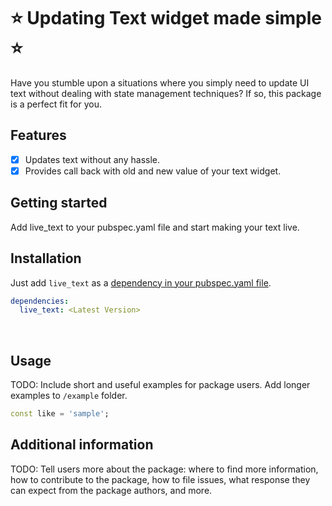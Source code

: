 <!--
This README describes the package. If you publish this package to pub.dev,
this README's contents appear on the landing page for your package.

For information about how to write a good package README, see the guide for
[writing package pages](https://dart.dev/guides/libraries/writing-package-pages).

For general information about developing packages, see the Dart guide for
[creating packages](https://dart.dev/guides/libraries/create-library-packages)
and the Flutter guide for
[developing packages and plugins](https://flutter.dev/developing-packages).
-->

# :star: Updating Text widget made simple :star: 

Have you stumble upon a situations where you simply need to update UI text without dealing with state management techniques? If so, this package is a perfect fit for you.


## Features

- [X] Updates text without any hassle.
- [X] Provides call back with old and new value of your text widget.

## Getting started

Add live_text to your pubspec.yaml file and start making your text live.

## Installation

Just add `live_text` as a [dependency in your pubspec.yaml file](https://flutter.io/using-packages/).

```yaml
dependencies:
  live_text: <Latest Version>
```
 </br>

## Usage

TODO: Include short and useful examples for package users. Add longer examples
to `/example` folder.

```dart
const like = 'sample';
```

## Additional information

TODO: Tell users more about the package: where to find more information, how to
contribute to the package, how to file issues, what response they can expect
from the package authors, and more.

